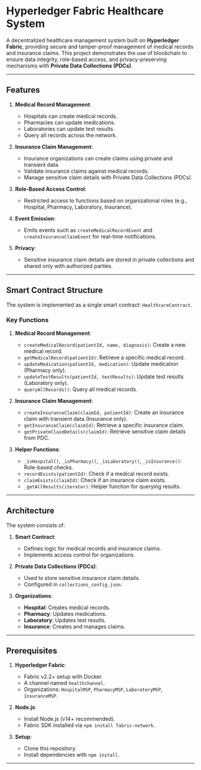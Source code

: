# Hyperledger Fabric Healthcare System

A decentralized healthcare management system built on **Hyperledger Fabric**, providing secure and tamper-proof management of medical records and insurance claims. This project demonstrates the use of blockchain to ensure data integrity, role-based access, and privacy-preserving mechanisms with **Private Data Collections (PDCs)**.

---

## Features
1. **Medical Record Management**:
   - Hospitals can create medical records.
   - Pharmacies can update medications.
   - Laboratories can update test results.
   - Query all records across the network.

2. **Insurance Claim Management**:
   - Insurance organizations can create claims using private and transient data.
   - Validate insurance claims against medical records.
   - Manage sensitive claim details with Private Data Collections (PDCs).

3. **Role-Based Access Control**:
   - Restricted access to functions based on organizational roles (e.g., Hospital, Pharmacy, Laboratory, Insurance).

4. **Event Emission**:
   - Emits events such as `createMedicalRecordEvent` and `createInsuranceClaimEvent` for real-time notifications.

5. **Privacy**:
   - Sensitive insurance claim details are stored in private collections and shared only with authorized parties.

---

## Smart Contract Structure
The system is implemented as a single smart contract: `HealthcareContract`.

### Key Functions
1. **Medical Record Management**:
   - `createMedicalRecord(patientId, name, diagnosis)`: Create a new medical record.
   - `getMedicalRecord(patientId)`: Retrieve a specific medical record.
   - `updateMedication(patientId, medication)`: Update medication (Pharmacy only).
   - `updateTestResults(patientId, testResults)`: Update test results (Laboratory only).
   - `queryAllRecords()`: Query all medical records.

2. **Insurance Claim Management**:
   - `createInsuranceClaim(claimId, patientId)`: Create an insurance claim with transient data (Insurance only).
   - `getInsuranceClaim(claimId)`: Retrieve a specific insurance claim.
   - `getPrivateClaimDetails(claimId)`: Retrieve sensitive claim details from PDC.

3. **Helper Functions**:
   - `_isHospital()`, `_isPharmacy()`, `_isLaboratory()`, `_isInsurance()`: Role-based checks.
   - `recordExists(patientId)`: Check if a medical record exists.
   - `claimExists(claimId)`: Check if an insurance claim exists.
   - `_getAllResults(iterator)`: Helper function for querying results.

---

## Architecture
The system consists of:
1. **Smart Contract**:
   - Defines logic for medical records and insurance claims.
   - Implements access control for organizations.

2. **Private Data Collections (PDCs)**:
   - Used to store sensitive insurance claim details.
   - Configured in `collections_config.json`.

3. **Organizations**:
   - **Hospital**: Creates medical records.
   - **Pharmacy**: Updates medications.
   - **Laboratory**: Updates test results.
   - **Insurance**: Creates and manages claims.

---

## Prerequisites
1. **Hyperledger Fabric**:
   - Fabric v2.2+ setup with Docker.
   - A channel named `healthchannel`.
   - Organizations: `HospitalMSP`, `PharmacyMSP`, `LaboratoryMSP`, `InsuranceMSP`.

2. **Node.js**:
   - Install Node.js (v14+ recommended).
   - Fabric SDK installed via `npm install fabric-network`.

3. **Setup**:
   - Clone this repository.
   - Install dependencies with `npm install`.

---

